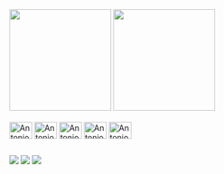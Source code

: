 <div>
    <a href=""></a>
    <img height="180em" src="https://github-readme-stats-sigma-five.vercel.app/api?username=antoniolisboa&show_icons=true&theme=gruvbox">
    <img height="180em" src="https://github-readme-stats-sigma-five.vercel.app/api/top-langs/?username=antoniolisboa&layout=compact&theme=gruvbox">
</div>
<div style="display: inline_block"><br>
    <img align="center" alt="Antonio" height="30" width="40" src="https://cdn.jsdelivr.net/gh/devicons/devicon/icons/python/python-original.svg">
    <img align="center" alt="Antonio" height="30" width="40" src="https://cdn.jsdelivr.net/gh/devicons/devicon/icons/html5/html5-original.svg">
    <img align="center" alt="Antonio" height="30" width="40" src="https://cdn.jsdelivr.net/gh/devicons/devicon/icons/css3/css3-original.svg">
    <img align="center" alt="Antonio" height="30" width="40" src="https://cdn.jsdelivr.net/gh/devicons/devicon/icons/dart/dart-original.svg">
    <img align="center" alt="Antonio" height="30" width="40" src="https://cdn.jsdelivr.net/gh/devicons/devicon/icons/flutter/flutter-original.svg">
    <!-- <img align="right" height="180em" src="https://i.picasion.com/pic92/3bc6ee91a95a3010bafef4bc3637f901.gif"> -->
</div>

##

<div>
    <a href="https://www.youtube.com/channel/UCCVID0U_MtBdBGIUiAZW5WQ"><img src="https://img.shields.io/badge/YouTube-FF0000?style=for-the-badge&logo=youtube&logoColor=white" target="_blank"></a>
    <a href="https://www.instagram.com/antoniocarlosdelisboa"><img src="https://img.shields.io/badge/Instagram-E4405F?style=for-the-badge&logo=instagram&logoColor=white" target="_blank"></a>
    <a href="https://www.linkedin.com/in/antonio-carlos-de-lisboa/"><img src="https://img.shields.io/badge/LinkedIn-0077B5?style=for-the-badge&logo=linkedin&logoColor=white" target="_blank"></a>
</div>
